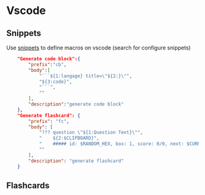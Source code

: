 # Vscode

## Snippets

Use [snippets](https://code.visualstudio.com/docs/editor/userdefinedsnippets) to define macros on vscode (search for configure snippets)

```json title="markdown.json"
	"Generate code block":{
		"prefix":"cb",
		"body":[
			"```${1:langage} title=\"${2:}\"",
			"${3:code}",
			"```",
			""
		],
		"description":"generate code block"
	},
	"Generate flashcard": {
		"prefix": "fc",
		"body": [
			"??? question \"${1:Question Text}\"",
			"    ${2:$CLIPBOARD}",
			"    ##### id: $RANDOM_HEX, box: 1, score: 0/0, next: $CURRENT_DATE/$CURRENT_MONTH/$CURRENT_YEAR, last: $CURRENT_DATE/$CURRENT_MONTH/$CURRENT_YEAR",
			""
		],
		"description": "generate flashcard"
	}
```

## Flashcards